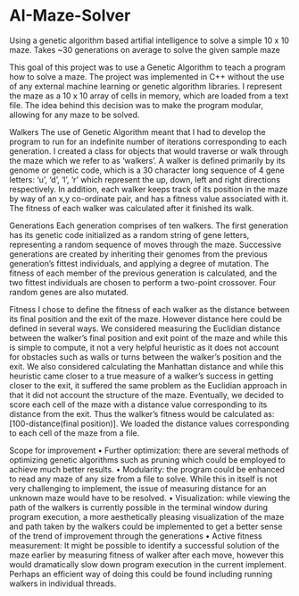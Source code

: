 # AI-Maze-Solver
Using a genetic algorithm based artifial intelligence to solve a simple 10 x 10 maze. Takes ~30 generations on average to solve the given sample maze


This goal of this project was to use a Genetic Algorithm to teach a program how to solve a maze. The project was implemented in C++ without the use of any external machine learning or genetic algorithm libraries. I represent the maze as a 10 x 10 array of cells in memory, which are loaded from a text file. The idea behind this decision was to make the program modular, allowing for any maze to be solved. 

Walkers
The use of Genetic Algorithm meant that I had to develop the program to run for an indefinite number of iterations corresponding to each generation. I created a class for objects that would traverse or walk through the maze which we refer to as ‘walkers’.  A walker is defined primarily by its genome or genetic code, which is a 30 character long sequence of 4 gene letters: ‘u’, ‘d’, ‘l’, ‘r’ which represent the up, down, left and right directions respectively. In addition, each walker keeps track of its position in the maze by way of an x,y co-ordinate pair, and has a fitness value associated with it. The fitness of each walker was calculated after it finished its walk. 


 Generations
Each generation comprises of ten walkers. The first generation has its genetic code initialized as a random string of gene letters, representing a random sequence of moves through the maze. Successive generations are created by inheriting their genomes from the previous generation’s fittest individuals, and applying a degree of mutation. The fitness of each member of the previous generation is calculated, and the two fittest individuals are chosen to perform a two-point crossover. Four random genes are also mutated. 


Fitness
I chose to define the fitness of each walker as the distance between its final position and the exit of the maze. However distance here could be defined in several ways. We considered measuring the Euclidian distance between the walker’s final position and exit point of the maze and while this is simple to compute, it not a very helpful heuristic as it does not account for obstacles such as walls or turns between the walker’s position and the exit.  We also considered calculating the Manhattan distance and while this heuristic came closer to a true measure of a walker’s success in getting closer to the exit, it suffered the same problem as the Euclidian approach in that it did not account the structure of the maze. Eventually, we decided to score each cell of the maze with a distance value corresponding to its distance from the exit. Thus the walker’s fitness would be calculated as: 
[100-distance(final position)]. We loaded the distance values corresponding to each cell of the maze from a file. 


Scope for improvement
•	Further optimization: there are several methods of optimizing genetic algorithms such as pruning which could be employed to achieve much better results.
•	Modularity: the program could be enhanced to read any maze of any size from a file to solve. While this in itself is not very challenging to implement, the issue of measuring distance for an unknown maze would have to be resolved.
•	Visualization: while viewing the path of the walkers is currently possible in the terminal window during program execution, a more aesthetically pleasing visualization of the maze and path taken by the walkers could be implemented to get a better sense of the trend of improvement through the generations
•	Active fitness measurement: It might be possible to identify a successful solution of the maze earlier by measuring fitness of walker after each move, however this would dramatically slow down program execution in the current implement. Perhaps an efficient way of doing this could be found including running walkers in individual threads. 

